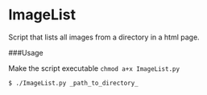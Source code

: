 ImageList
=========

Script that lists all images from a directory in a html page.

###Usage

Make the script executable
```chmod a+x ImageList.py``` 

```$ ./ImageList.py _path_to_directory_```
